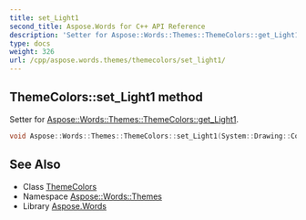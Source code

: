 ```yaml
---
title: set_Light1
second_title: Aspose.Words for C++ API Reference
description: 'Setter for Aspose::Words::Themes::ThemeColors::get_Light1.'
type: docs
weight: 326
url: /cpp/aspose.words.themes/themecolors/set_light1/
---
```

## ThemeColors::set_Light1 method


Setter for [Aspose::Words::Themes::ThemeColors::get_Light1](../get_light1/).

```cpp
void Aspose::Words::Themes::ThemeColors::set_Light1(System::Drawing::Color value)
```

## See Also

* Class [ThemeColors](../)
* Namespace [Aspose::Words::Themes](../../)
* Library [Aspose.Words](../../../)
